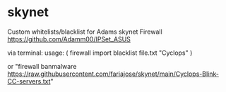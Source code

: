 # skynet
Custom whitelists/blacklist for Adams skynet Firewall https://github.com/Adamm00/IPSet_ASUS


via terminal:
usage: ( firewall import blacklist file.txt "Cyclops" ) 

or 
"firewall banmalware https://raw.githubusercontent.com/fariajose/skynet/main/Cyclops-Blink-CC-servers.txt"
